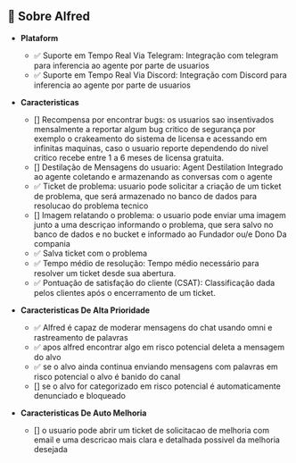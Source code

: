 ## 📖 Sobre Alfred 
- **Plataform**  
  - ✅ Suporte em Tempo Real Via Telegram: Integração com telegram para inferencia ao agente por parte de usuarios
  - ✅ Suporte em Tempo Real Via Discord: Integração com Discord para inferencia ao agente por parte de usuarios

- **Caracteristicas**  
  - [] Recompensa por encontrar bugs: os usuarios sao insentivados mensalmente a reportar algum bug critico de segurança por exemplo o crakeamento do sistema de licensa e acessando em infinitas maquinas, caso o usuario reporte dependendo do nivel critico recebe entre 1 a 6 meses de licensa gratuita.
  - [] Destilação de Mensagens do usuario: Agent Destilation Integrado ao agente coletando e armazenando as conversas com o agente
  - ✅ Ticket de problema: usuario pode solicitar a criação de um ticket de problema, que será armazenado no banco de dados para resolucao do problema tecnico
  - [] Imagem relatando o problema: o usuario pode enviar uma imagem junto a uma descriçao informando o problema, que sera salvo no banco de dados e no bucket e informado ao Fundador ou/e Dono Da compania
  - ✅ Salva ticket com o problema 
  - ✅ Tempo médio de resolução: Tempo médio necessário para resolver um ticket desde sua abertura.
  - ✅ Pontuação de satisfação do cliente (CSAT): Classificação dada pelos clientes após o encerramento de um ticket.

- **Caracteristicas De Alta Prioridade**  
  - ✅ Alfred é capaz de moderar mensagens do chat usando omni e rastreamento de palavras 
  - ✅ apos alfred encontrar algo em risco potencial deleta a mensagem do alvo
  - ✅ se o alvo ainda continua enviando mensagens com palavras em risco potencial o alvo é banido do canal  
  - [] se o alvo for categorizado em risco potencial é automaticamente denunciado e bloqueado


- **Caracteristicas De Auto Melhoria**  
  - [] o usuario pode abrir um ticket de solicitacao de melhoria com email e uma descricao mais clara e detalhada possivel da melhoria desejada 